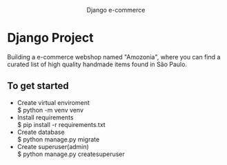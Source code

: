  <p align="center">
    Django e-commerce
  </p>
</p>

# Django Project

Building a e-commerce webshop named "Amozonia", where you can find a curated list of high quality handmade items found in São Paulo.

<h2>To get started</h2>
<ul>
 <li>Create virtual enviroment</li>
 $ python -m venv venv
 <li>Install requirements</li>
 $ pip install -r requirements.txt
 <li>Create database</li>
 $ python manage.py migrate
 <li>Create superuser(admin)</li>
 $ python manage.py createsuperuser
</ul>

